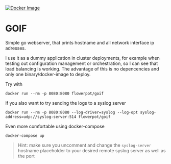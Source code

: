 [![Docker Image](http://img.shields.io/badge/Docker-Image-blue.svg)](https://registry.hub.docker.com/u/flowerpot/goif/)

GOIF
=====

Simple go webserver, that prints hostname and all network interface ip
adresses.

I use it as a dummy application in cluster deployments, for example when
testing out configuration management or orchestration, so I can see that load
balancing is working. The advantage of this is no depencencies and only one
binary/docker-image to deploy.

Try with

	docker run --rm -p 8080:8080 flowerpot/goif

If you also want to try sending the logs to a syslog server

	docker run --rm -p 8080:8080 --log-driver=syslog --log-opt syslog-address=udp://syslog-server:514 flowerpot/goif

Even more comfortable using docker-compose

	docker-compose up

> Hint: make sure you uncomment and change the `syslog-server` hostname
> placeholder to your desired remote syslog server as well as the port
